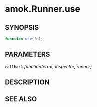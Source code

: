 # amok.Runner.use
## SYNOPSIS

```js
function use(fn);
```

## PARAMETERS
`callback` *function(error, inspector, runner)*

## DESCRIPTION

## SEE ALSO
